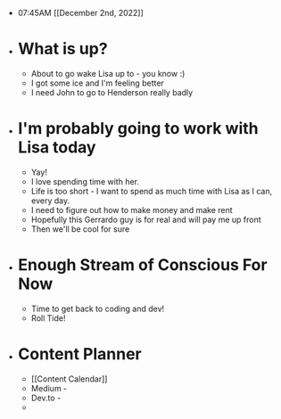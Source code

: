- 07:45AM [[December 2nd, 2022]]
- # What is up?
    - About to go wake Lisa up to - you know :)
    - I got some ice and I'm feeling better
    - I need John to go to Henderson really badly
- # I'm probably going to work with Lisa today
    - Yay!
    - I love spending time with her. 
    - Life is too short - I want to spend as much time with Lisa as I can, every day.
    - I need to figure out how to make money and make rent
    - Hopefully this Gerrardo guy is for real and will pay me up front
    - Then we'll be cool for sure
- # Enough Stream of Conscious For Now
    - Time to get back to coding and dev!
    - Roll Tide!
- # Content Planner
    - [[Content Calendar]]
    - Medium -  
    - Dev.to - 
    - 
